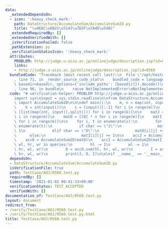 ```yaml
---
data:
  _extendedDependsOn:
  - icon: ':heavy_check_mark:'
    path: DataStructure/AccumulateSum/AccumulateSum2D.py
    title: "\u4E8C\u6B21\u5143\u7D2F\u7A4D\u548C"
  _extendedRequiredBy: []
  _extendedVerifiedWith: []
  _isVerificationFailed: false
  _pathExtension: py
  _verificationStatusIcon: ':heavy_check_mark:'
  attributes:
    PROBLEM: http://judge.u-aizu.ac.jp/onlinejudge/description.jsp?id=0560
    links:
    - http://judge.u-aizu.ac.jp/onlinejudge/description.jsp?id=0560
  bundledCode: "Traceback (most recent call last):\n  File \"/opt/hostedtoolcache/Python/3.9.4/x64/lib/python3.9/site-packages/onlinejudge_verify/documentation/build.py\"\
    , line 71, in _render_source_code_stat\n    bundled_code = language.bundle(stat.path,\
    \ basedir=basedir, options={'include_paths': [basedir]}).decode()\n  File \"/opt/hostedtoolcache/Python/3.9.4/x64/lib/python3.9/site-packages/onlinejudge_verify/languages/python.py\"\
    , line 96, in bundle\n    raise NotImplementedError\nNotImplementedError\n"
  code: "# verification-helper: PROBLEM http://judge.u-aizu.ac.jp/onlinejudge/description.jsp?id=0560\n\
    import sys\ninput = sys.stdin.readline\n\nfrom DataStructure.AccumulateSum.AccumulateSum2D\
    \ import AccumulateSum2D\n\n\ndef main():\n    m, n = map(int, input().split())\n\
    \    k = int(input())\n    s = [input()[:-1] for i in range(m)]\n    queries =\
    \ [list(map(int, input().split())) for i in range(k)]\n\n    matJ = [[0] * n for\
    \ i in range(m)]\n    matO = [[0] * n for i in range(m)]\n    matI = [[0] * n\
    \ for i in range(m)]\n\n    for i, t in enumerate(s):\n        for j, char in\
    \ enumerate(t):\n            if char == \"J\":\n                matJ[i][j] +=\
    \ 1\n            elif char == \"O\":\n                matO[i][j] += 1\n      \
    \      else:\n                matI[i][j] += 1\n\n    accJ = AccumulateSum2D(matJ)\n\
    \    accO = AccumulateSum2D(matO)\n    accI = AccumulateSum2D(matI)\n    for hl,\
    \ wl, hr, wr in queries:\n        hl -= 1\n        wl -= 1\n        J = accJ.sum(hl,\
    \ hr, wl, wr)\n        O = accO.sum(hl, hr, wl, wr)\n        I = accI.sum(hl,\
    \ hr, wl, wr)\n        print(J, O, I)\n\n\nif __name__ == '__main__':\n    main()\n"
  dependsOn:
  - DataStructure/AccumulateSum/AccumulateSum2D.py
  isVerificationFile: true
  path: TestCase/AOJ/0560.test.py
  requiredBy: []
  timestamp: '2021-01-02 00:41:33+09:00'
  verificationStatus: TEST_ACCEPTED
  verifiedWith: []
documentation_of: TestCase/AOJ/0560.test.py
layout: document
redirect_from:
- /verify/TestCase/AOJ/0560.test.py
- /verify/TestCase/AOJ/0560.test.py.html
title: TestCase/AOJ/0560.test.py
---
```

